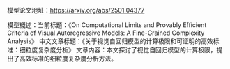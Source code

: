 模型论文地址：https://arxiv.org/abs/2501.04377

模型概述：当前标题：《On Computational Limits and Provably Efficient Criteria of Visual Autoregressive Models: A Fine-Grained Complexity Analysis》
中文文章标题：《关于视觉自回归模型的计算极限和可证明的高效标准：细粒度复杂度分析》
文章内容：本文探讨了视觉自回归模型的计算极限，提出了高效标准的细粒度复杂度分析方法。

